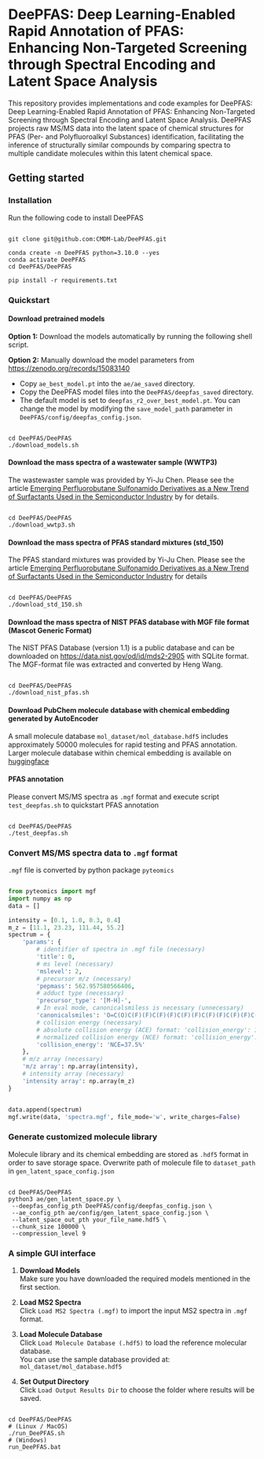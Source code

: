 # DeePFAS: Deep Learning-Enabled Rapid Annotation of PFAS: Enhancing Non-Targeted Screening through Spectral Encoding and Latent Space Analysis

This repository provides implementations and code examples for DeePFAS: Deep Learning-Enabled Rapid Annotation of PFAS: Enhancing Non-Targeted Screening through Spectral Encoding and Latent Space Analysis. DeePFAS projects raw MS/MS data into the latent space of chemical structures for PFAS (Per- and Polyfluoroalkyl Substances) identification, facilitating the inference of structurally similar compounds by comparing spectra to multiple candidate molecules within this latent chemical space.


## Getting started

### Installation
Run the following code to install DeePFAS

``` shell

git clone git@github.com:CMDM-Lab/DeePFAS.git

conda create -n DeePFAS python=3.10.0 --yes
conda activate DeePFAS
cd DeePFAS/DeePFAS

pip install -r requirements.txt

```

### Quickstart

#### Download pretrained models

**Option 1:** Download the models automatically by running the following shell script.

**Option 2:** Manually download the model parameters from <a>https://zenodo.org/records/15083140</a>
- Copy `ae_best_model.pt` into the `ae/ae_saved` directory.
- Copy the DeePFAS model files into the `DeePFAS/deepfas_saved` directory.
- The default model is set to `deepfas_r2_over_best_model.pt`. You can change the model by modifying the `save_model_path` parameter in `DeePFAS/config/deepfas_config.json`.

```shell

cd DeePFAS/DeePFAS
./download_models.sh

```

#### Download the mass spectra of a wastewater sample (WWTP3)
The wastewaster sample was provided by Yi-Ju Chen. Please see the article [Emerging Perfluorobutane Sulfonamido Derivatives as a New Trend of Surfactants Used in the Semiconductor Industry](https://pubs.acs.org/doi/10.1021/acs.est.3c04435) by for details.
```shell

cd DeePFAS/DeePFAS
./download_wwtp3.sh

```

#### Download the mass spectra of PFAS standard mixtures (std_150)
The PFAS standard mixtures was provided by Yi-Ju Chen. Please see the article [Emerging Perfluorobutane Sulfonamido Derivatives as a New Trend of Surfactants Used in the Semiconductor Industry](https://pubs.acs.org/doi/10.1021/acs.est.3c04435) for details
```shell

cd DeePFAS/DeePFAS
./download_std_150.sh

```

#### Download the mass spectra of NIST PFAS database with MGF file format (Mascot Generic Format)

The NIST PFAS Database (version 1.1) is a public database and can be downloaded on <a>https://data.nist.gov/od/id/mds2-2905</a> with SQLite format. The MGF-format file was extracted and converted by Heng Wang.


```shell

cd DeePFAS/DeePFAS
./download_nist_pfas.sh

```

#### Download PubChem molecule database with chemical embedding generated by AutoEncoder

A small molecule database `mol_dataset/mol_database.hdf5` includes approximately 50000 molecules
for rapid testing and PFAS annotation. Larger molecule database within chemical embedding 
is available on [huggingface](https://huggingface.co/datasets/wanghengZzz/Chemical_embeddings_PubChem/tree/main)

#### PFAS annotation

Please convert MS/MS spectra as `.mgf` format and execute script `test_deepfas.sh` to quickstart PFAS annotation

```shell

cd DeePFAS/DeePFAS
./test_deepfas.sh

```

### Convert MS/MS spectra data to `.mgf` format
`.mgf` file is converted by python package `pyteomics`

``` python

from pyteomics import mgf
import numpy as np
data = []

intensity = [0.1, 1.0, 0.3, 0.4]
m_z = [11.1, 23.23, 111.44, 55.2]
spectrum = {
    'params': {
        # identifier of spectra in .mgf file (necessary)
        'title': 0,
        # ms level (necessary)
        'mslevel': 2,
        # precursor m/z (necessary)
        'pepmass': 562.957580566406,
        # adduct type (necessary)
        'precursor_type': '[M-H]-',
        # In eval mode, canonicalsmiless is necessary (unnecessary)
        'canonicalsmiles': 'O=C(O)C(F)(F)C(F)(F)C(F)(F)C(F)(F)C(F)(F)C(F)(F)C(F)(F)C(F)(F)C(F)(F)C(F)(F)F',
        # collision energy (necessary)
        # absolute collision energy (ACE) format: 'collision_energy': 12
        # normalized collision energy (NCE) format: 'collision_energy': 'NCE=37.5%'
        'collision_energy': 'NCE=37.5%'
    },
    # m/z array (necessary)
    'm/z array': np.array(intensity), 
    # intensity array (necessary)
    'intensity array': np.array(m_z)
}


data.append(spectrum)
mgf.write(data, 'spectra.mgf', file_mode='w', write_charges=False)

```

### Generate customized molecule library
Molecule library and its chemical embedding are stored as `.hdf5` format in order to save storage space. Overwrite path of molecule file to `dataset_path` in `gen_latent_space_config.json`

``` shell

cd DeePFAS/DeePFAS
python3 ae/gen_latent_space.py \
 --deepfas_config_pth DeePFAS/config/deepfas_config.json \
 --ae_config_pth ae/config/gen_latent_space_config.json \
 --latent_space_out_pth your_file_name.hdf5 \
 --chunk_size 100000 \
 --compression_level 9

```

### A simple GUI interface

1. **Download Models**  
   Make sure you have downloaded the required models mentioned in the first section.

2. **Load MS2 Spectra**  
   Click `Load MS2 Spectra (.mgf)` to import the input MS2 spectra in `.mgf` format.

3. **Load Molecule Database**  
   Click `Load Molecule Database (.hdf5)` to load the reference molecular database.  
   You can use the sample database provided at: `mol_dataset/mol_database.hdf5`

4. **Set Output Directory**  
Click `Load Output Results Dir` to choose the folder where results will be saved.

``` shell

cd DeePFAS/DeePFAS
# (Linux / MacOS)
./run_DeePFAS.sh
# (Windows)
run_DeePFAS.bat

```